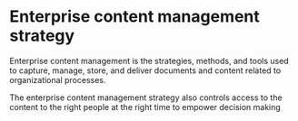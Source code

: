 # Enterprise content management strategy

Enterprise content management is the strategies, methods, and tools used to capture, manage, store, and  deliver documents and content related to organizational processes. 
The enterprise content management strategy also controls access to the content to the right people at the  right time to empower decision making